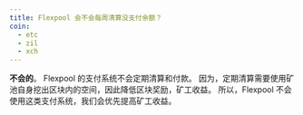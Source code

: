 ```yaml
---
title: Flexpool 会不会每周清算没支付余额？
coin:
  - etc
  - zil
  - xch
---
```


**不会的**。 Flexpool 的支付系统不会定期清算和付款。 因为，定期清算需要使用矿池自身挖出区块内的空间，因此降低区块奖励，矿工收益。 所以，Flexpool 不会使用这类支付系统，我们会优先提高矿工收益。
